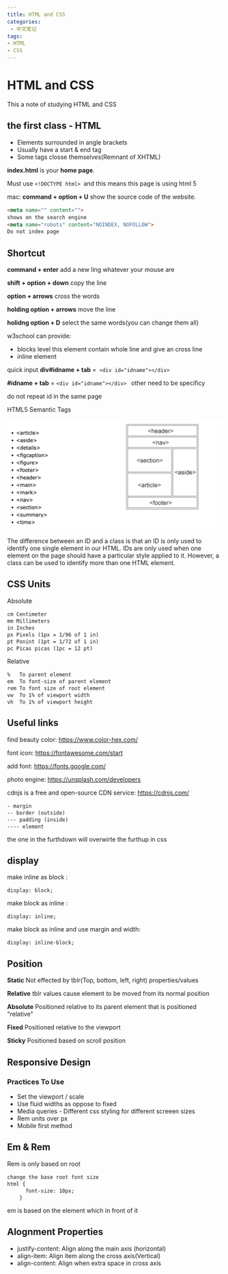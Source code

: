 ```yaml
---
title: HTML and CSS
categories:
 - 中文笔记
tags:
- HTML
- CSS
---
```


# HTML and CSS

This a note of studying HTML and CSS

## the first class - HTML

- Elements surrounded in angle brackets
- Usually have a start & end tag
- Some tags closse themselves(Remnant of XHTML)

__index.html__ is your __home page__.

Must use `<!DOCTYPE html> `and this means this page is using html 5

mac: __command + option + U__ show the source code of the website.

```html
<meta name="" content="">
shows on the search engine
<meta name="robots" content="NOINDEX, NOFOLLOW">
Do not index page
```

## Shortcut
__command + enter__ add a new ling whatever your mouse are

__shift + option + down__ copy the line

__option + arrows__ cross the words

__holding option + arrows__ move the line

__holidng option +  D__ select the same words(you can change them all)


w3school can provide:
- blocks level this element contain whole line and give an cross line
- inline element 


quick input __div#idname + tab__ =` <div id="idname"></div>`

__#idname + tab__ = `<div id="idname"></div>
` other need to be specificy

do not repeat id in the same page

HTML5 Semantic Tags


![](/images/Semantic_Tags.png)


The difference between an ID and a class is that an ID is only used to identify one single element in our HTML. IDs are only used when one element on the page should have a particular style applied to it. However, a class can be used to identify more than one HTML element.




## CSS Units

Absolute

```
cm Centimeter
mm Millimeters
in Inches
px Pixels (1px = 1/96 of 1 in)
pt Ponint (1pt = 1/72 of 1 in)
pc Picas picas (1pc = 12 pt)
```

Relative
```
%   To parent element
em  To font-size of parent element
rem To font size of root element
vw  To 1% of viewport width
vh  To 1% of viewport height
```

## Useful links

find beauty color:
https://www.color-hex.com/

font icon:
https://fontawesome.com/start

add font:
https://fonts.google.com/

photo engine:
https://unsplash.com/developers

cdnjs is a free and open-source CDN service:
https://cdnjs.com/



```
- margin
-- border (outside)
--- padding (inside)
---- element
```

the one in the furthdown will overwirte the furthup in css

## display

make inline as block :
```
display: block;
```

make block as inline :
```
display: inline;
```

make block as inline and use margin and width:
```
display: inline-block;
```

## Position

__Static__ Not effected by tblr(Top, bottom, left, right) properties/values

__Relative__ tblr values cause element to be moved from its normal position

__Absolute__ Positioned relative to its parent element that is positioned "relative"

__Fixed__ Positioned relative to the viewport

__Sticky__ Positioned based on scroll position

## Responsive Design

### Practices To Use
- Set the viewport / scale
- Use fluid widths as oppose to fixed 
- Media queries - Different css styling for different screeen sizes
- Rem units over px
- Mobile first method


## Em & Rem

Rem is only based on root

```
change the base root font size
html {
      font-size: 10px;
    }
```

em is based on the element which in front of it


## Alognment Properties

- justify-content: Align along the main axis (horizontal)
- align-item: Align item along the cross axis(Vertical)
- align-content: Align when extra space in cross axis